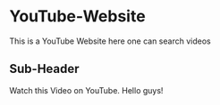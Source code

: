 # YouTube-Website
This is a YouTube Website here one can search videos

## Sub-Header

Watch this Video on YouTube. Hello guys!